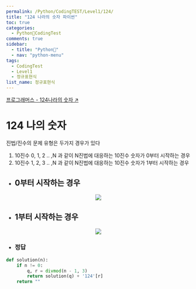 ```yaml
---
permalink: /Python/CodingTEST/Level1/124/
title: "124 나라의 숫자 파이썬"
toc: true
categories:
  - Python🐸CodingTest
comments: true
sidebar:
  - title: "Python🐸"
  - nav: "python-menu"
tags:
  - CodingTest
  - Level1
  - 정규표현식
list_name: 정규표현식
---
```

[프로그래머스 - 124나라의 숫자 ↗️](https://programmers.co.kr/learn/courses/30/lessons/12899)

# 124 나의 숫자

진법/진수의 문제 유형은 두가지 경우가 있다
1. 10진수 0, 1, 2 .. ,N 과 같이 N진법에 대응하는 10진수 숫자가 0부터 시작하는 경우
2. 10진수 1, 2, 3 .. ,N 과 같이 N진법에 대응하는 10진수 숫자가 1부터 시작하는 경우

- ## 0부터 시작하는 경우

<p align="center"><img src="{{site.baseurl}}/assets/images/python/124-1.jpg"></p>

- ## 1부터 시작하는 경우

<p align="center"><img src="{{site.baseurl}}/assets/images/python/124-2.jpg"></p>

- ### 정답
```python
def solution(n):
    if n != 0:
        q, r = divmod(n - 1, 3)
        return solution(q) + '124'[r]
    return ""
```
